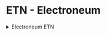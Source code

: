 # ETN - Electroneum

<details>
  <summary>Electroneum ETN</summary

```etnjvb32tjihR754sRSH4U3fWAb4cM6vkMpq3JSsDkrxUCEGrejgn5s1LSLa2wkNNrRsU61xUSXd4H8iLt736y288nFzQ4fsmi```
</details>

